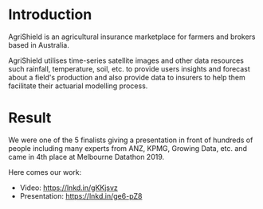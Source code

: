 # Introduction
AgriShield is an agricultural insurance marketplace for farmers and brokers based in Australia.

AgriShield utilises time-series satellite images and other data resources such rainfall, temperature, soil, etc. to provide users insights and forecast about a field's production and also provide data to insurers to help them facilitate their actuarial modelling process.

# Result
We were one of the 5 finalists giving a presentation in front of hundreds of people including many experts from ANZ, KPMG, Growing Data, etc. and came in 4th place at Melbourne Datathon 2019. 

Here comes our work:
- Video: https://lnkd.in/gKKjsvz
- Presentation: https://lnkd.in/ge6-pZ8
